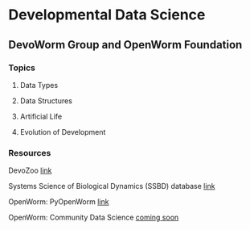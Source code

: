 # Developmental Data Science  
## DevoWorm Group and OpenWorm Foundation  

### Topics  

1) Data Types  

2) Data Structures  

3) Artificial Life  

4) Evolution of Development  


### Resources  

DevoZoo   [link](https://devoworm.github.io/)  

Systems Science of Biological Dynamics (SSBD) database   [link](http://ssbd.qbic.riken.jp/)  

OpenWorm: PyOpenWorm   [link]()  

OpenWorm: Community Data Science   [coming soon]()  
